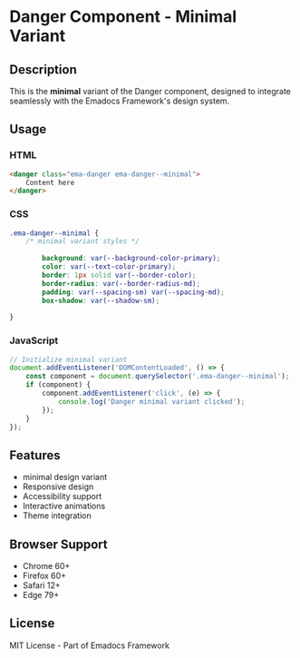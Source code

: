 # Danger Component - Minimal Variant

## Description
This is the **minimal** variant of the Danger component, designed to integrate seamlessly with the Emadocs Framework's design system.

## Usage

### HTML
```html
<danger class="ema-danger ema-danger--minimal">
    Content here
</danger>
```

### CSS
```css
.ema-danger--minimal {
    /* minimal variant styles */
    
        background: var(--background-color-primary);
        color: var(--text-color-primary);
        border: 1px solid var(--border-color);
        border-radius: var(--border-radius-md);
        padding: var(--spacing-sm) var(--spacing-md);
        box-shadow: var(--shadow-sm);
    
}
```

### JavaScript
```javascript
// Initialize minimal variant
document.addEventListener('DOMContentLoaded', () => {
    const component = document.querySelector('.ema-danger--minimal');
    if (component) {
        component.addEventListener('click', (e) => {
            console.log('Danger minimal variant clicked');
        });
    }
});
```

## Features
- minimal design variant
- Responsive design
- Accessibility support
- Interactive animations
- Theme integration

## Browser Support
- Chrome 60+
- Firefox 60+
- Safari 12+
- Edge 79+

## License
MIT License - Part of Emadocs Framework

